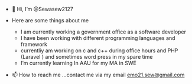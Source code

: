 - 👋 Hi, I’m @Sewasew2127
- Here are some things about me
    * I am currently working a government office as a software developer
    * I have been working with different programming languages and framework
    * currentliy am working on c and c++ during office hours and PHP (Laravel ) and sometimes word press in my spare time 
    * I’m currently learning In AAU for my MA in SWE
    
- 📫 How to reach me ...contact me via my email emo21.sew@gmail.com

<!---
Sewasew2127/Sewasew2127 is a ✨ special ✨ repository because its `README.md` (this file) appears on your GitHub profile.
You can click the Preview link to take a look at your changes.
--->
